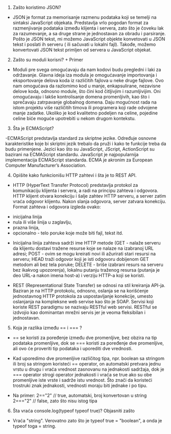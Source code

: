 1. Zašto koristimo JSON?

- JSON je format za memorisanje razmenu podataka koji se temelji na sintaksi JavaScript objekata. 
Predstavlja vrlo pogodan format za razmenjivanje podataka između klijenta i servera, zato što je čoveku lak za razumevanje, a sa druge strane je jednostavan za obradu i parsiranje. 
Pošto je JSON tekst, mi možemo JavaScript objekte konvetovati u JSON tekst i poslati ih serveru ( ili sačuvati u lokalni fajl). Takođe, možemo konvertovati JSON tekst primljen od servera u JavaScript objekat.



2. Zašto su moduli korisni? + Primer

- Moduli pre svega omogućavaju da nam kodovi budu pregledni i laki za održavanje. 
Glavna ideja iza modula je omogućavanje importovanja i eksportovanje delova koda iz različitih fajlova
u neke druge fajlove. Ovo nam omogućava da razlomimo kod u manje, enkapsulirane, nezavisne delove koda, odnosno module, što čini kod čitljivjim i razumljivijim. Oni omogućavaju i lakše kontrolisanje domena promenljivih, kao što i sprečavaju zatrpavanje globalnog domena. Daju mogućnost rada na istom projektu više različitih timova ili programera koji rade odvojene manje zadatke. Ukoliko je kod kvalitetno podeljen na celine, pojedine celine biće moguće upotrebiti u nekom drugom kontekstu. 



3. Šta je ECMAScript? 

-ECMAScript predstavlja standard za skriptne jezike. Određuje osnovne karakteristike koje bi skriptni jezik trebalo da pruži i kako te funkcije treba da budu primenjene. Jezici kao što su JavaScript, JScript, ActionScript su bazirani na ECMAScript standardu. JavaScript je najpopularnija implementacija ECMAScript standarda. 
ECMA je akronim za European Computer Manufacturer’s Association. 


4. Opišite kako funkcionišu HTTP zahtevi i šta je to REST API.

- HTTP (HyperText Transfer Protocol) predstavlja protokol za komunikaciju klijenta i servera, a radi na principu zahteva i odgovora. 
HTTP klijent otvara konekciju i šalje zahtev HTTP serveru, a server zatim vraća odgovor klijentu. Nakon slanja odgovora, server zatvara konekciju. Format zahteva i odgovora izgleda ovako:
* inicijalna linija 
* nula ili više linija u zaglavlju,
* prazna linija,
* opcionalno - telo poruke koje može biti fajl, tekst itd.
- Inicijalna linija zahteva sadrži ime HTTP metode (GET - nalaže serveru da klijentu dostavi tražene resurse koje se
nalaze na izabranoj URL adresi; POST - ovim se mogu kreirati novi ili ažurirati stari resursi na serveru; HEAD traži odgovor koji je isti odgovoru dobijenom GET metodom ali bez tela poruke; DELETE - briše izabrani resurs na serveru bez ikakvog upozorenja), lokalnu putanju traženog resursa (putanja je deo URL-a nakon imena host-a) i verziju HTTP-a koji se koristi. 

- REST (Representational State Transfer) se odnosi na stil kreiranja API-ja. Baziran je na HTTP protokolu, odnosno, oslanja se na korišćenje jednostavnog HTTP protokola za uspostavljanje konekcije, umesto oslanjanja na kompleksne web servise kao što je SOAP. 
Servisi koji koriste REST paradigmu se nazivaju RESTful web servisi. RESTful se izdvojio kao dominantan mrežni servis jer je veoma fleksibilan i jednostavan.


5. Koja je razlika između == i === ?
- == se koristi za poređenje između dve promenljive, bez obzira na tip podataka promenljive, dok se
=== koristi za poređenje dve promenljive, ali ovo će proveriti tip podataka i uporediti dve vrednosti. 

- Kad uporedimo dve promenljive različitog tipa, npr. boolean sa stringom ili broj sa stringom koristeći == operator, on automatski pretvara jednu vrstu u drugu i vraća vrednost zasnovanu na jednakosti sadržaja, dok je === operator strogi operator jednakosti i vraća se true ako su obe promenljive iste vrste i sadrže istu vrednost. 
Što znači da koristeći trostruki znak jednakosti, vrednosti moraju biti jednake i po tipu. 

- Na primer:
2=="2"     // true, automatski, broj konvertovan u string
2==="2"    // false, zato što nisu istog tipa


6. Šta vraća console.log(typeof typeof true)? Objasniti zašto

- Vraća "string". 
Verovatno zato što je typeof true = "boolean", a onda je typeof toga = string. 